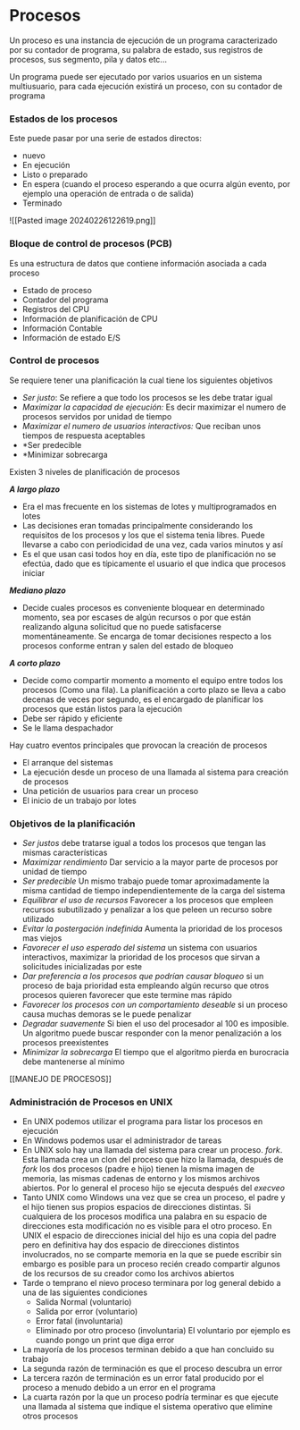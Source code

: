 # Procesos

Un proceso es una instancia de ejecución de un programa caracterizado por su contador de programa, su  palabra de estado, sus registros de procesos, sus segmento, pila y datos etc...

Un programa puede ser ejecutado por varios usuarios en un sistema multiusuario, para cada ejecución existirá un proceso, con su contador de programa

### Estados de los procesos

Este puede pasar por una serie de estados directos:
- nuevo
- En ejecución
- Listo o preparado
- En espera (cuando el proceso esperando a que ocurra algún evento, por ejemplo una operación de entrada o de salida)
- Terminado

![[Pasted image 20240226122619.png]]

### Bloque de control de procesos (PCB)

Es una estructura de datos que contiene información asociada a cada proceso
- Estado de proceso
- Contador del programa
- Registros del CPU
- Información de planificación de CPU
- Información Contable
- Información de estado E/S

### Control de procesos

Se requiere tener una planificación la cual tiene los siguientes objetivos

- *Ser justo*: Se refiere a que todo los procesos se les debe tratar igual
- *Maximizar la capacidad de ejecución:* Es decir maximizar el numero de procesos servidos por unidad de tiempo
- *Maximizar el numero de usuarios interactivos:* Que reciban unos tiempos de respuesta aceptables
- *Ser predecible
- *Minimizar sobrecarga

Existen 3 niveles de planificación de procesos

***A largo plazo***
- Era el mas frecuente en los sistemas de lotes y multiprogramados en lotes
- Las decisiones eran tomadas principalmente considerando los requisitos de los procesos y los que el sistema tenia libres. Puede llevarse a cabo con periodicidad de una vez, cada varios minutos y así
- Es el que usan casi todos hoy en día, este tipo de planificación no se efectúa, dado que es típicamente el usuario el que indica que procesos iniciar

***Mediano plazo***
- Decide cuales procesos es conveniente bloquear en determinado momento, sea por escases de algún recursos o por que están realizando alguna solicitud que no puede satisfacerse  momentáneamente. Se encarga de tomar decisiones respecto a los procesos conforme entran y salen del estado de bloqueo

***A corto plazo***
- Decide como compartir momento a momento el equipo entre todos los procesos (Como una fila). La planificación a corto plazo se lleva a cabo decenas de veces por segundo, es el encargado de planificar los procesos que están listos para la ejecución
- Debe ser rápido  y eficiente
- Se le llama despachador

Hay cuatro eventos principales que provocan la creación de procesos
- El arranque del sistemas
- La ejecución desde un proceso de una llamada al sistema para creación de procesos
- Una petición de usuarios para crear un proceso
- El inicio de un trabajo por lotes

### Objetivos de la planificación

- *Ser justos* debe tratarse igual a todos los procesos que tengan las mismas características
- *Maximizar rendimiento* Dar servicio a la mayor parte de procesos por unidad de tiempo
- *Ser predecible* Un mismo trabajo puede tomar aproximadamente la misma cantidad de tiempo independientemente de la carga del sistema
- *Equilibrar el uso de recursos* Favorecer a los procesos que empleen recursos subutilizado y penalizar a los que peleen un recurso sobre utilizado
- *Evitar la postergación indefinida* Aumenta la prioridad de los procesos mas viejos
- *Favorecer el uso esperado del sistema* un sistema con usuarios interactivos, maximizar la prioridad de los procesos que sirvan a solicitudes inicializadas por este
- *Dar preferencia a los procesos que podrían causar bloqueo* si un proceso de baja prioridad esta empleando algún recurso que otros procesos quieren favorecer que este termine mas rápido
- *Favorecer los procesos con un comportamiento deseable* si un proceso causa muchas demoras se le puede penalizar
- *Degradar suavemente* Si bien el uso del procesador al 100 es imposible. Un algoritmo puede buscar responder con la menor penalización a los procesos preexistentes
- *Minimizar la sobrecarga* El tiempo que el algoritmo pierda en burocracia debe mantenerse al mínimo

[[MANEJO DE PROCESOS]]

### Administración de Procesos en UNIX
- En UNIX podemos utilizar el programa para listar los procesos en ejecución
- En Windows podemos usar el administrador de tareas
- En UNIX solo hay una llamada del sistema para crear un proceso. *fork*. Esta llamada crea un clon del proceso que hizo la llamada, después de *fork* los dos procesos (padre e hijo) tienen la misma imagen de memoria, las mismas cadenas de entorno y los mismos archivos abiertos. Por lo general el proceso hijo se ejecuta después del *execveo*
- Tanto UNIX como Windows una vez que se crea un proceso, el padre y el hijo tienen sus propios espacios de direcciones distintas. Si cualquiera de los procesos modifica una palabra en su espacio de direcciones esta modificación no es visible para el otro proceso. En UNIX el espacio de direcciones inicial del hijo es una copia del padre pero en definitiva hay dos espacio de direcciones distintos involucrados, no se comparte memoria en la que se puede escribir sin embargo es posible para un proceso recién creado compartir algunos de los recursos de su creador como los archivos abiertos
- Tarde o temprano el nievo proceso terminara por log general debido a una de las siguientes condiciones
	- Salida Normal (voluntario)
	- Salida por error (voluntario)
	- Error fatal (involuntaria)
	- Eliminado por otro proceso (involuntaria)
	El voluntario por ejemplo es cuando pongo un print que diga error 
- La mayoría de los procesos terminan debido a que han concluido su trabajo
- La segunda razón de terminación es que el proceso descubra un error
- La tercera razón de terminación es un error fatal producido por el proceso a menudo debido a un error en el programa
- La cuarta razón por la que un proceso podría terminar es que ejecute una llamada al sistema que indique el sistema operativo que elimine otros procesos
